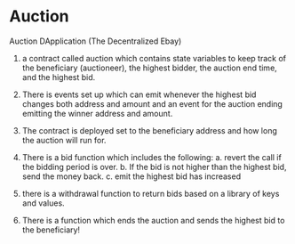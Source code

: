# Auction
Auction DApplication (The Decentralized Ebay)

1. a contract called auction which contains state variables to keep track of the beneficiary (auctioneer), 
the highest bidder, the auction end time, and the highest bid. 

2. There is events set up which can emit whenever the highest bid changes both address and amount and an 
event for the auction ending emitting the winner address and amount. 

3. The contract is deployed set to the beneficiary address and how long the auction will run for. 

4. There is a bid function which includes the following: 
  a. revert the call if the bidding period is over.
  b. If the bid is not higher than the highest bid, send the money back.
  c. emit the highest bid has increased 

4. there is a withdrawal function to return bids based on a library of keys and values. 

5. There is a function which ends the auction and sends the highest bid to the beneficiary!
